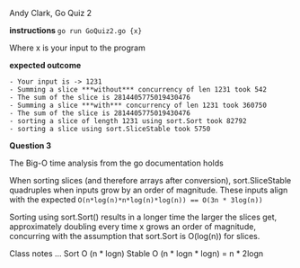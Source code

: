Andy Clark, Go Quiz 2

<b> instructions </b>
    `go run GoQuiz2.go {x}`

Where x is your input to the program

<b> expected outcome </b>

    - Your input is -> 1231
    - Summing a slice ***without*** concurrency of len 1231 took 542
    - The sum of the slice is 2814405775019430476
    - Summing a slice ***with*** concurrency of len 1231 took 360750
    - The sum of the slice is 2814405775019430476
    - sorting a slice of length 1231 using sort.Sort took 82792
    - sorting a slice using sort.SliceStable took 5750


<b> Question 3 </b>

The Big-O time analysis from the go documentation holds

When sorting slices (and therefore arrays after conversion), sort.SliceStable quadruples when inputs grow by an order of magnitude. These inputs align with the expected `O(n*log(n)*n*log(n)*log(n)) == O(3n * 3log(n))`

Sorting using sort.Sort() results in a longer time the larger the slices get, approximately doubling every time x grows an order of magnitude, concurring with the assumption that sort.Sort is O(log(n)) for slices.

Class notes ... 
Sort O (n * logn)
Stable O (n * logn * logn) = n * 2logn
